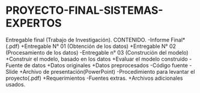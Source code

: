 # PROYECTO-FINAL-SISTEMAS-EXPERTOS
Entregable final (Trabajo de Investigación).
CONTENIDO.
-Informe Final*(.pdf)
+Entregable N° 01 (Obtención de los datos)
+Entregable N° 02 (Procesamiento de los datos)
-Entregable n° 03 (Construción del modelo)
+Construir el modelo, basado en los datos
+Evaluar el modelo construido
-Fuente de datos
+Datos originales
+Datos preprocesados
-Código fuente
-Slide
+Archivo de presentación(PowerPoint)
-Procedimiento para levantar el proyecto(.pdf)
+Requerimientos
-Fuentes extras.
+Archivos adicionales usados.

